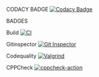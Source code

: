 CODACY BADGE
[![Codacy Badge](https://app.codacy.com/project/badge/Grade/673fa7652dd2481ba718885de29d7709)](https://www.codacy.com/gh/pavithra-7373/Pavithra_Personal_Diary/dashboard?utm_source=github.com&amp;utm_medium=referral&amp;utm_content=pavithra-7373/Pavithra_Personal_Diary&amp;utm_campaign=Badge_Grade)

BADGES

Build
[![CI](https://github.com/pavithra-7373/Pavithra_Personal_Diary/actions/workflows/Build.yml/badge.svg)](https://github.com/pavithra-7373/Pavithra_Personal_Diary/actions/workflows/Build.yml)

Gitinspector
[![Git Inspector](https://github.com/pavithra-7373/Pavithra_Personal_Diary/actions/workflows/gitinspector.yml/badge.svg)](https://github.com/pavithra-7373/Pavithra_Personal_Diary/actions/workflows/gitinspector.yml)

Codequality
[![Valgrind](https://github.com/pavithra-7373/Pavithra_Personal_Diary/actions/workflows/codequality.yml/badge.svg)](https://github.com/pavithra-7373/Pavithra_Personal_Diary/actions/workflows/codequality.yml)

CPPCheck
[![cppcheck-action](https://github.com/pavithra-7373/Pavithra_Personal_Diary/actions/workflows/cpp.yml/badge.svg)](https://github.com/pavithra-7373/Pavithra_Personal_Diary/actions/workflows/cpp.yml)

